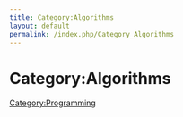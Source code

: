 ```yaml
---
title: Category:Algorithms
layout: default
permalink: /index.php/Category_Algorithms
---
```


# Category:Algorithms

[Category:Programming](Category_Programming)